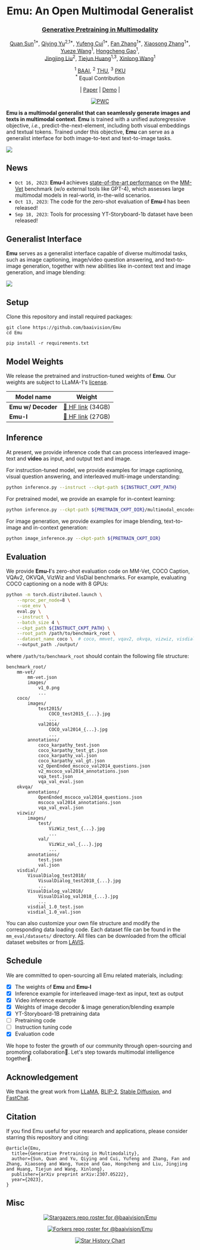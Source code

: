 

<div align='center'>
<h1>Emu: An Open Multimodal Generalist</h1h1>
<h3><a href="https://arxiv.org/abs/2307.05222">Generative Pretraining in Multimodality</a></h3>

[Quan Sun](https://github.com/Quan-Sun)<sup>1*</sup>, [Qiying Yu](https://yqy2001.github.io)<sup>2,1*</sup>, [Yufeng Cui]()<sup>1*</sup>, [Fan Zhang](https://scholar.google.com/citations?user=VsJ39HMAAAAJ)<sup>1*</sup>, [Xiaosong Zhang](https://github.com/zhangxiaosong18)<sup>1*</sup>, [Yueze Wang]()<sup>1</sup>, [Hongcheng Gao](https://hongcheng-gao.github.io/)<sup>1</sup>,<br>[Jingjing Liu](https://air.tsinghua.edu.cn/en/info/1046/1194.htm)<sup>2</sup>, [Tiejun Huang](https://scholar.google.com/citations?user=knvEK4AAAAAJ&hl=en)<sup>1,3</sup>, [Xinlong Wang](https://www.xloong.wang/)<sup>1</sup>
	
<sup>1</sup> [BAAI](https://www.baai.ac.cn/english.html), <sup>2</sup> [THU](https://air.tsinghua.edu.cn), <sup>3</sup> [PKU](https://english.pku.edu.cn/) <br><sup>*</sup> Equal Contribution

|  [Paper](https://arxiv.org/abs/2307.05222) | [Demo](https://emu.ssi.plus/) |

[![PWC](https://img.shields.io/endpoint.svg?url=https://paperswithcode.com/badge/generative-pretraining-in-multimodality/visual-question-answering-on-mm-vet-w-o)](https://paperswithcode.com/sota/visual-question-answering-on-mm-vet?tag_filter=0)
</div>

**Emu is a multimodal generalist that can seamlessly generate images and texts in multimodal context**. **Emu** is trained with a unified autoregressive objective, *i.e.*, predict-the-next-element, including both visual embeddings and textual tokens. Trained under this objective, **Emu** can serve as a generalist interface for both image-to-text and text-to-image tasks.

![](assets/Emu.png)

## News

* `Oct 16, 2023`: **Emu-I** achieves [state-of-the-art performance](https://paperswithcode.com/sota/visual-question-answering-on-mm-vet?tag_filter=0) on the [MM-Vet](https://github.com/yuweihao/MM-Vet) benchmark (w/o external tools like GPT-4), which assesses large multimodal models in real-world, in-the-wild scenarios.
* `Oct 13, 2023`: The code for the zero-shot evaluation of **Emu-I** has been released!
* `Sep 18, 2023`: Tools for processing YT-Storyboard-1b dataset have been released!

## Generalist Interface

**Emu** serves as a generalist interface capable of diverse multimodal tasks, such as image captioning, image/video question answering, and text-to-image generation, together with new abilities like in-context text and image generation, and image blending:

![](assets/generalist.png)

## Setup

Clone this repository and install required packages:

```shell
git clone https://github.com/baaivision/Emu
cd Emu

pip install -r requirements.txt
```

## Model Weights

We release the pretrained and instruction-tuned weights of **Emu**. Our weights are subject to LLaMA-1's [license](https://github.com/facebookresearch/llama/blob/1076b9c51c77ad06e9d7ba8a4c6df775741732bd/LICENSE).

| Model name         | Weight                                                  |
| ------------------ | ------------------------------------------------------- |
| **Emu w/ Decoder** | [🤗 HF link](https://huggingface.co/BAAI/Emu/tree/main/pretrain) (34GB) |
| **Emu-I**          | [🤗 HF link](https://huggingface.co/BAAI/Emu/blob/main/Emu-instruct.pt) (27GB) |

## Inference

At present, we provide inference code that can process interleaved image-text and **video** as input, and output text and image.

For instruction-tuned model, we provide examples for image captioning, visual question answering, and interleaved multi-image understanding:

```sh
python inference.py --instruct --ckpt-path ${INSTRUCT_CKPT_PATH}
```

For pretrained model, we provide an example for in-context learning:

```sh
python inference.py --ckpt-path ${PRETRAIN_CKPT_DIR}/multimodal_encoder/pytorch_model.bin
```

For image generation, we provide examples for image blending, text-to-image and in-context generation:

```sh
python image_inference.py --ckpt-path ${PRETRAIN_CKPT_DIR}
```

## Evaluation

We provide **Emu-I**'s zero-shot evaluation code on MM-Vet, COCO Caption, VQAv2, OKVQA, VizWiz and VisDial benchmarks. For example, evaluating COCO captioning on a node with 8 GPUs:
```sh
python -m torch.distributed.launch \
    --nproc_per_node=8 \
    --use_env \
    eval.py \
    --instruct \
    --batch_size 4 \
    --ckpt_path ${INSTRUCT_CKPT_PATH} \
    --root_path /path/to/benchmark_root \
    --dataset_name coco \  # coco, mmvet, vqav2, okvqa, vizwiz, visdial
    --output_path ./output/
```
where `/path/to/benchmark_root` should contain the following file structure:
```
benchmark_root/
    mm-vet/
        mm-vet.json
        images/
            v1_0.png
            ...
    coco/
        images/
            test2015/
                COCO_test2015_{...}.jpg
                ...
            val2014/
                COCO_val2014_{...}.jpg
                ...
        annotations/
            coco_karpathy_test.json
            coco_karpathy_test_gt.json
            coco_karpathy_val.json
            coco_karpathy_val_gt.json
            v2_OpenEnded_mscoco_val2014_questions.json
            v2_mscoco_val2014_annotations.json
            vqa_test.json
            vqa_val_eval.json
    okvqa/
        annotations/
            OpenEnded_mscoco_val2014_questions.json
            mscoco_val2014_annotations.json
            vqa_val_eval.json
    vizwiz/
        images/
            test/
                VizWiz_test_{...}.jpg
                ...
            val/
                VizWiz_val_{...}.jpg
                ...
        annotations/
            test.json
            val.json
    visdial/
        VisualDialog_test2018/
            VisualDialog_test2018_{...}.jpg
            ...
        VisualDialog_val2018/
            VisualDialog_val2018_{...}.jpg
            ...
        visdial_1.0_test.json
        visdial_1.0_val.json
```
You can also customize your own file structure and modify the corresponding data loading code. Each dataset file can be found in the `mm_eval/datasets/` directory. All files can be downloaded from the official dataset websites or from [LAVIS](https://github.com/salesforce/LAVIS). 


## Schedule

We are committed to open-sourcing all Emu related materials, including:

- [x] The weights of **Emu** and **Emu-I**
- [x] Inference example for interleaved image-text as input, text as output
- [x] Video inference example
- [x] Weights of image decoder & image generation/blending example
- [x] YT-Storyboard-1B pretraining data
- [ ] Pretraining code
- [ ] Instruction tuning code
- [x] Evaluation code

We hope to foster the growth of our community through open-sourcing and promoting collaboration👬. Let's step towards multimodal intelligence together🍻.

## Acknowledgement

We thank the great work from [LLaMA](https://github.com/facebookresearch/llama), [BLIP-2](https://github.com/salesforce/LAVIS), [Stable Diffusion](https://github.com/CompVis/stable-diffusion), and [FastChat](https://github.com/lm-sys/FastChat).

## Citation

If you find Emu useful for your research and applications, please consider starring this repository and citing:

```
@article{Emu,
  title={Generative Pretraining in Multimodality},
  author={Sun, Quan and Yu, Qiying and Cui, Yufeng and Zhang, Fan and Zhang, Xiaosong and Wang, Yueze and Gao, Hongcheng and Liu, Jingjing and Huang, Tiejun and Wang, Xinlong},
  publisher={arXiv preprint arXiv:2307.05222},
  year={2023},
}
```

## Misc

<div align="center">

[![Stargazers repo roster for @baaivision/Emu](https://reporoster.com/stars/baaivision/Emu)](https://github.com/baaivision/Emu/stargazers)


[![Forkers repo roster for @baaivision/Emu](https://reporoster.com/forks/baaivision/Emu)](https://github.com/baaivision/Emu/network/members)


[![Star History Chart](https://api.star-history.com/svg?repos=baaivision/Emu&type=Date)](https://star-history.com/#baaivision/Emu&Date)

</div>
